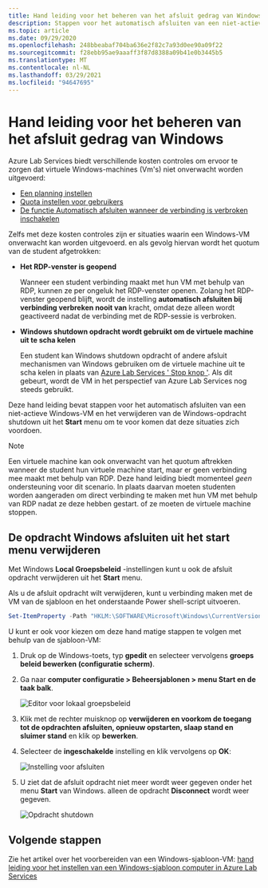 ```yaml
---
title: Hand leiding voor het beheren van het afsluit gedrag van Windows in Azure Lab Services | Microsoft Docs
description: Stappen voor het automatisch afsluiten van een niet-actieve Windows-virtuele machine en het verwijderen van de Windows-opdracht shutdown.
ms.topic: article
ms.date: 09/29/2020
ms.openlocfilehash: 248bbeabaf704ba636e2f82c7a93d0ee90a09f22
ms.sourcegitcommit: f28ebb95ae9aaaff3f87d8388a09b41e0b3445b5
ms.translationtype: MT
ms.contentlocale: nl-NL
ms.lasthandoff: 03/29/2021
ms.locfileid: "94647695"
---
```

# <a name="guide-to-controlling-windows-shutdown-behavior"></a>Hand leiding voor het beheren van het afsluit gedrag van Windows

Azure Lab Services biedt verschillende kosten controles om ervoor te zorgen dat virtuele Windows-machines (Vm's) niet onverwacht worden uitgevoerd:
 - [Een planning instellen](./tutorial-setup-classroom-lab.md#set-a-schedule-for-the-lab)
 - [Quota instellen voor gebruikers](./how-to-configure-student-usage.md#set-quotas-for-users)
 - [De functie Automatisch afsluiten wanneer de verbinding is verbroken inschakelen](./how-to-enable-shutdown-disconnect.md)

Zelfs met deze kosten controles zijn er situaties waarin een Windows-VM onverwacht kan worden uitgevoerd. en als gevolg hiervan wordt het quotum van de student afgetrokken:

- **Het RDP-venster is geopend**
  
    Wanneer een student verbinding maakt met hun VM met behulp van RDP, kunnen ze per ongeluk het RDP-venster openen.  Zolang het RDP-venster geopend blijft, wordt de instelling **automatisch afsluiten bij verbinding verbreken nooit van** kracht, omdat deze alleen wordt geactiveerd nadat de verbinding met de RDP-sessie is verbroken.

- **Windows shutdown opdracht wordt gebruikt om de virtuele machine uit te scha kelen**
  
    Een student kan Windows shutdown opdracht of andere afsluit mechanismen van Windows gebruiken om de virtuele machine uit te scha kelen in plaats van [Azure Lab Services ' Stop knop '](./how-to-use-classroom-lab.md#start-or-stop-the-vm).  Als dit gebeurt, wordt de VM in het perspectief van Azure Lab Services nog steeds gebruikt.
    
Deze hand leiding bevat stappen voor het automatisch afsluiten van een niet-actieve Windows-VM en het verwijderen van de Windows-opdracht shutdown uit het **Start** menu om te voor komen dat deze situaties zich voordoen.  

> [!NOTE]
> Een virtuele machine kan ook onverwacht van het quotum aftrekken wanneer de student hun virtuele machine start, maar er geen verbinding mee maakt met behulp van RDP.  Deze hand leiding biedt momenteel *geen* ondersteuning voor dit scenario.  In plaats daarvan moeten studenten worden aangeraden om direct verbinding te maken met hun VM met behulp van RDP nadat ze deze hebben gestart. of ze moeten de virtuele machine stoppen.

## <a name="remove-windows-shutdown-command-from-start-menu"></a>De opdracht Windows afsluiten uit het start menu verwijderen

Met Windows **Local Groepsbeleid** -instellingen kunt u ook de afsluit opdracht verwijderen uit het **Start** menu.

Als u de afsluit opdracht wilt verwijderen, kunt u verbinding maken met de VM van de sjabloon en het onderstaande Power shell-script uitvoeren.

```powershell
Set-ItemProperty -Path "HKLM:\SOFTWARE\Microsoft\Windows\CurrentVersion\Policies\Explorer" -Name "HidePowerOptions" -Value 1 -Force
```

U kunt er ook voor kiezen om deze hand matige stappen te volgen met behulp van de sjabloon-VM:

1. Druk op de Windows-toets, typ **gpedit** en selecteer vervolgens **groeps beleid bewerken (configuratie scherm)**.

1. Ga naar **computer configuratie > Beheersjablonen > menu Start en de taak balk**.  

    ![Editor voor lokaal groepsbeleid](./media/how-to-windows-shutdown/group-policy-shutdown.png)

1. Klik met de rechter muisknop op **verwijderen en voorkom de toegang tot de opdrachten afsluiten, opnieuw opstarten, slaap stand en sluimer stand** en klik op **bewerken**.

1. Selecteer de **ingeschakelde** instelling en klik vervolgens op **OK**:
 
   ![Instelling voor afsluiten](./media/how-to-windows-shutdown/edit-shutdown.png)

1. U ziet dat de afsluit opdracht niet meer wordt weer gegeven onder het menu **Start** van Windows. alleen de opdracht **Disconnect** wordt weer gegeven.

    ![Opdracht shutdown](./media/how-to-windows-shutdown/start-menu.png)

## <a name="next-steps"></a>Volgende stappen
Zie het artikel over het voorbereiden van een Windows-sjabloon-VM: [hand leiding voor het instellen van een Windows-sjabloon computer in Azure Lab Services](how-to-prepare-windows-template.md)